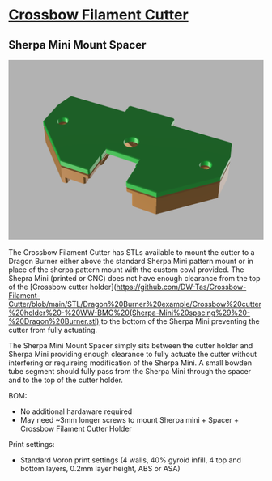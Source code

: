 # [Crossbow Filament Cutter](https://github.com/DW-Tas/Crossbow-Filament-Cutter)

## Sherpa Mini Mount Spacer

![mount spacer](./crossbow_filament_cutter_sherpa_mini_riser.png)

The Crossbow Filament Cutter has STLs available to mount the cutter to a Dragon Burner either above the standard Sherpa Mini pattern mount or in place of the sherpa pattern mount with the custom cowl provided. The Shepra Mini (printed or CNC) does not have enough clearance from the top of the [Crossbow cutter holder](https://github.com/DW-Tas/Crossbow-Filament-Cutter/blob/main/STL/Dragon%20Burner%20example/Crossbow%20cutter%20holder%20-%20WW-BMG%20(Sherpa-Mini%20spacing%29%20-%20Dragon%20Burner.stl) to the bottom of the Sherpa Mini preventing the cutter from fully actuating.

The Sherpa Mini Mount Spacer simply sits between the cutter holder and Sherpa Mini providing enough clearance to fully actuate the cutter without interfering or requireing modification of the Sherpa Mini. A small bowden tube segment should fully pass from the Sherpa Mini through the spacer and to the top of the cutter holder.

BOM:

- No additional hardaware required
- May need ~3mm longer screws to mount Sherpa mini + Spacer + Crossbow Filament Cutter Holder


Print settings:

- Standard Voron print settings (4 walls, 40% gyroid infill, 4 top and bottom layers, 0.2mm layer height, ABS or ASA)


